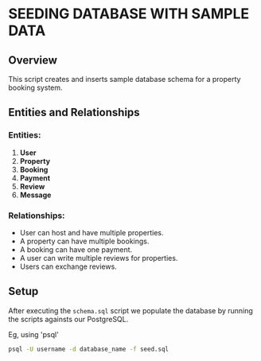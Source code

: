 # SEEDING DATABASE WITH SAMPLE DATA

## Overview
This script creates and inserts sample database schema for a property booking system.

## Entities and Relationships

### Entities:
1. **User**
2. **Property**
3. **Booking**
4. **Payment**
5. **Review**
6. **Message**

### Relationships:
- User can host and have multiple properties.
- A property can have multiple bookings.
- A booking can have one payment.
- A user can write multiple reviews for properties.
- Users can exchange reviews.


## Setup
After executing the `schema.sql` script  we populate the database  by running the scripts againsts our PostgreSQL.

Eg, using 'psql'

```bash
psql -U username -d database_name -f seed.sql
